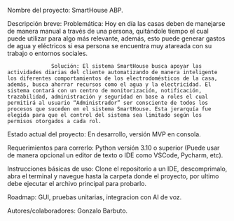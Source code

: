 Nombre del proyecto: SmartHouse ABP.

Descripción breve: 
                  Problemática: Hoy en día las casas deben de manejarse de manera manual a través de una persona, quitándole tiempo el cual puede utilizar para algo más relevante, además, esto puede generar gastos de agua y eléctricos si esa persona se encuentra muy atareada con su trabajo o entornos sociales.

                  Solución: El sistema SmartHouse busca apoyar las actividades diarias del cliente automatizando de manera inteligente los diferentes comportamientos de los electrodomésticos de la casa, además, busca ahorrar recursos como el agua y la electricidad. El sistema contará con un centro de monitorización, notificación, trazabilidad, administración y seguridad en base a roles el cual permitirá al usuario “Administrador” ser consciente de todos los procesos que suceden en el sistema SmartHouse. Esta jerarquía fue elegida para que el control del sistema sea limitado según los permisos otorgados a cada rol.

Estado actual del proyecto: En desarrollo, versión MVP en consola.

Requerimientos para correrlo: Python versión 3.10 o superior (Puede usar de manera opcional un editor de texto o IDE como VSCode, Pycharm, etc).

Instrucciones básicas de uso: Clone el repositorio a un IDE, descomprimalo, abra el terminal y navegue hasta la carpeta donde el proyecto, por ultimo debe ejecutar el archivo principal para probarlo.

Roadmap: GUI, pruebas unitarias, integracion con AI de voz.

Autores/colaboradores: Gonzalo Barbuto.
